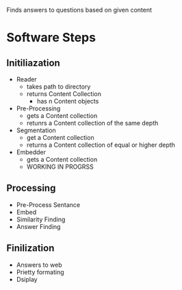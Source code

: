 Finds answers to questions based on given content
# Software Steps
## Initiliazation
- Reader
    - takes path to directory
    - returns Content Collection 
        - has n Content objects
- Pre-Processing
    - gets a Content collection
    - retunrs a Content collection of the same depth
- Segmentation
    - get a Content collection
    - returns a Content collection of equal or higher depth
- Embedder
    - gets a Content collection
    - WORKING IN PROGRSS
## Processing
- Pre-Process Sentance
- Embed
- Similarity Finding
- Answer Finding
## Finilization
- Answers to web
- Prietty formating
- Dsiplay